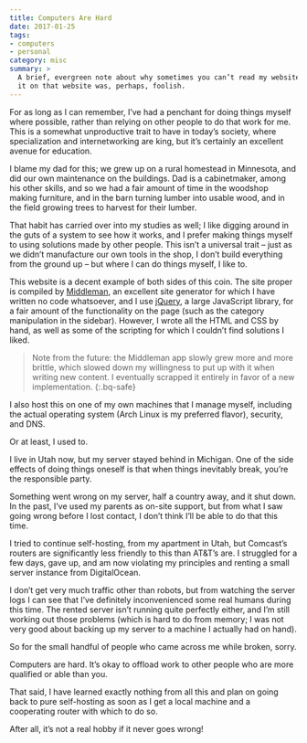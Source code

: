 ```yaml
---
title: Computers Are Hard
date: 2017-01-25
tags:
- computers
- personal
category: misc
summary: >
  A brief, evergreen note about why sometimes you can’t read my website. Posting
  it on that website was, perhaps, foolish.
---
```


For as long as I can remember, I’ve had a penchant for doing things myself where
possible, rather than relying on other people to do that work for me. This is a
somewhat unproductive trait to have in today’s society, where specialization and
internetworking are king, but it’s certainly an excellent avenue for education.

I blame my dad for this; we grew up on a rural homestead in Minnesota, and did
our own maintenance on the buildings. Dad is a cabinetmaker, among his other
skills, and so we had a fair amount of time in the woodshop making furniture,
and in the barn turning lumber into usable wood, and in the field growing trees
to harvest for their lumber.

That habit has carried over into my studies as well; I like digging around in
the guts of a system to see how it works, and I prefer making things myself to
using solutions made by other people. This isn’t a universal trait – just as we
didn’t manufacture our own tools in the shop, I don’t build everything from the
ground up – but where I can do things myself, I like to.

This website is a decent example of both sides of this coin. The site proper is
compiled by [Middleman][1], an excellent site generator for which I have written
no code whatsoever, and I use [jQuery][2], a large JavaScript library, for a
fair amount of the functionality on the page (such as the category manipulation
in the sidebar). However, I wrote all the HTML and CSS by hand, as well as some
of the scripting for which I couldn’t find solutions I liked.

> Note from the future: the Middleman app slowly grew more and more brittle,
> which slowed down my willingness to put up with it when writing new content.
> I eventually scrapped it entirely in favor of a new implementation.
{:.bq-safe}

I also host this on one of my own machines that I manage myself, including the
actual operating system (Arch Linux is my preferred flavor), security, and DNS.

Or at least, I used to.

I live in Utah now, but my server stayed behind in Michigan. One of the side
effects of doing things oneself is that when things inevitably break, you’re the
responsible party.

Something went wrong on my server, half a country away, and it shut down. In the
past, I’ve used my parents as on-site support, but from what I saw going wrong
before I lost contact, I don’t think I’ll be able to do that this time.

I tried to continue self-hosting, from my apartment in Utah, but Comcast’s
routers are significantly less friendly to this than AT&T’s are. I struggled for
a few days, gave up, and am now violating my principles and renting a small
server instance from DigitalOcean.

I don’t get very much traffic other than robots, but from watching the server
logs I can see that I’ve definitely inconvenienced some real humans during this
time. The rented server isn’t running quite perfectly either, and I’m still
working out those problems (which is hard to do from memory; I was not very
good about backing up my server to a machine I actually had on hand).

So for the small handful of people who came across me while broken, sorry.

Computers are hard. It’s okay to offload work to other people who are more
qualified or able than you.

That said, I have learned exactly nothing from all this and plan on going back
to pure self-hosting as soon as I get a local machine and a cooperating router
with which to do so.

After all, it’s not a real hobby if it never goes wrong!

[1]: https://middlemanapp.com
[2]: https://jquery.com
